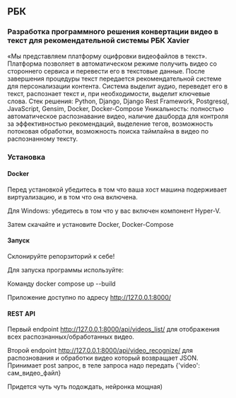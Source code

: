 ## РБК

### Разработка программного решения конвертации видео в текст для рекомендательной системы РБК Xavier

«Мы представляем платформу оцифровки видеофайлов в текст».
Платформа позволяет в автоматическом режиме получить видео со стороннего сервиса и перевести его в текстовые данные. После завершения процедуры текст передается рекомендательной системе для персонализации контента. Система выделит аудио, переведет его в текст, распознает текст и, при необходимости, выделит ключевые слова. 
Стек решения: Python, Django, Django Rest Framework, Postgresql, JavaScript, Gensim, Docker, Docker-Compose
Уникальность: полностью автоматическое распознавание видео, наличие дашборда для контроля за эффективностью рекомендаций, выделение тегов, возможность потоковая обработки, возможность поиска таймлайна в видео по распознанному тексту.

### Установка

#### Docker

Перед установкой убедитесь в том что ваша хост машина подерживает виртуализацию, и в том что она включена.

Для Windows: убедитесь в том что у вас включен компонент Hyper-V.

Затем скачайте и установите Docker, Docker-Compose

#### Запуск

Склонируйте репорзиторий к себе!

Для запуска программы используйте:

Команду  docker compose up --build

Приложение доступно по адресу http://127.0.0.1:8000/

#### REST API

Первый endpoint http://127.0.0.1:8000/api/videos_list/ для отображения всех распознанных/обработанных видео.

Второй endpoint http://127.0.0.1:8000/api/video_recognize/ для распознования и обработки видео который возвращает JSON. Принимает post запрос, в теле запроса надо передать {'video': сам_видео_файл}

Придется чуть чуть подождать, нейронка мощная)